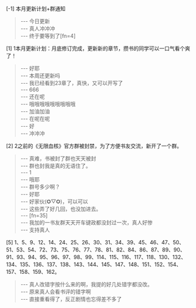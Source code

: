 
[-1] 本月更新计划+群通知
>--- 今日更新<br>
>--- 真人冲冲冲<br>
>--- 终于要等到了[fn=4]<br>

[1] 1本月更新计划：月底修订完成，更新新的章节，攒书的同学可以一口气看个爽了！
>--- 好耶<br>
>--- 本周还更新吗<br>
>--- 我已经看到23章了，真快，又可以开写了<br>
>--- 666<br>
>--- 还在呢<br>
>--- 哦哦哦哦哦哦哦哦哦<br>
>--- 加油加油<br>
>--- 在呢在呢<br>
>--- 好<br>
>--- 冲冲冲<br>

[2] 2之前的《无限血核》官方群被封禁，为了方便书友交流，新开了一个群。
>--- 真难，书被封了群也天天被封<br>
>--- 群也封我是真的无语住了。<br>
>--- 1<br>
>--- 哦耶<br>
>--- 群号多少啊？<br>
>--- 好耶<br>
>--- 好家伙(✪▽✪)，可以可以<br>
>--- 这些弄了好几回，也没加进去。<br>
>--- [fn=35]<br>
>--- 我加的一书友群天天开车键政都没封过一次，真人好惨<br>
>--- 支持真人<br>

[5] 1、5、9、12、14、24、25、26、30、31、34、39、45、46、47、50、51、53、54、72、73、75、76、77、78、81、82、84、86、87、89、90、91、93、94、95、96、97、98、99、114、115、116、117、118、130、132、134、135、136、137、138、143、144、145、147、148、151、152、154、157、158、159、162。
>--- 真人改错字按什么来的啊，我提的好几处错字都没改。<br>
>--- 原来真人会看书评的错字啊<br>
>--- 直接重看得了，反正剧情也忘得差不多了<br>
